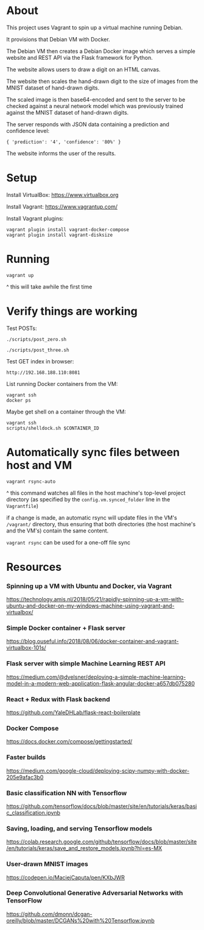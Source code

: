 # About

This project uses Vagrant to spin up a virtual machine running Debian.

It provisions that Debian VM with Docker.

The Debian VM then creates a Debian Docker image which serves a simple website and REST API via the Flask framework for Python.

The website allows users to draw a digit on an HTML canvas.

The website then scales the hand-drawn digit to the size of images from the MNIST dataset of hand-drawn digits.

The scaled image is then base64-encoded and sent to the server to be checked against a neural network model which was previously trained against the MNIST dataset of hand-drawn digits.

The server responds with JSON data containing a prediction and confidence level:

```
{ 'prediction': '4', 'confidence': '80%' }
```

The website informs the user of the results.

# Setup

Install VirtualBox: https://www.virtualbox.org

Install Vagrant: https://www.vagrantup.com/

Install Vagrant plugins:

	vagrant plugin install vagrant-docker-compose
	vagrant plugin install vagrant-disksize

# Running

	vagrant up

^ this will take awhile the first time

# Verify things are working

Test POSTs:

	./scripts/post_zero.sh

	./scripts/post_three.sh

Test GET index in browser:

	http://192.168.188.110:8081

List running Docker containers from the VM:

	vagrant ssh
	docker ps

Maybe get shell on a container through the VM:

	vagrant ssh
	scripts/shelldock.sh $CONTAINER_ID

# Automatically sync files between host and VM

	vagrant rsync-auto

^ this command watches all files in the host machine's top-level project directory (as specified by the `config.vm.synced_folder` line in the `Vagrantfile`)

if a change is made, an automatic rsync will update files in the VM's `/vagrant/` directory, thus ensuring that both directories (the host machine's and the VM's) contain the same content.

`vagrant rsync` can be used for a one-off file sync

# Resources

### Spinning up a VM with Ubuntu and Docker, via Vagrant
https://technology.amis.nl/2018/05/21/rapidly-spinning-up-a-vm-with-ubuntu-and-docker-on-my-windows-machine-using-vagrant-and-virtualbox/

### Simple Docker container + Flask server
https://blog.ouseful.info/2018/08/06/docker-container-and-vagrant-virtualbox-101s/

### Flask server with simple Machine Learning REST API
https://medium.com/@dvelsner/deploying-a-simple-machine-learning-model-in-a-modern-web-application-flask-angular-docker-a657db075280

### React + Redux with Flask backend
https://github.com/YaleDHLab/flask-react-boilerplate

### Docker Compose
https://docs.docker.com/compose/gettingstarted/

### Faster builds
https://medium.com/google-cloud/deploying-scipy-numpy-with-docker-205e9afac3b0

### Basic classification NN with Tensorflow
https://github.com/tensorflow/docs/blob/master/site/en/tutorials/keras/basic_classification.ipynb

### Saving, loading, and serving Tensorflow models
https://colab.research.google.com/github/tensorflow/docs/blob/master/site/en/tutorials/keras/save_and_restore_models.ipynb?hl=es-MX

### User-drawn MNIST images
https://codepen.io/MaciejCaputa/pen/KXbJWR

### Deep Convolutional Generative Adversarial Networks with TensorFlow
https://github.com/dmonn/dcgan-oreilly/blob/master/DCGANs%20with%20Tensorflow.ipynb
